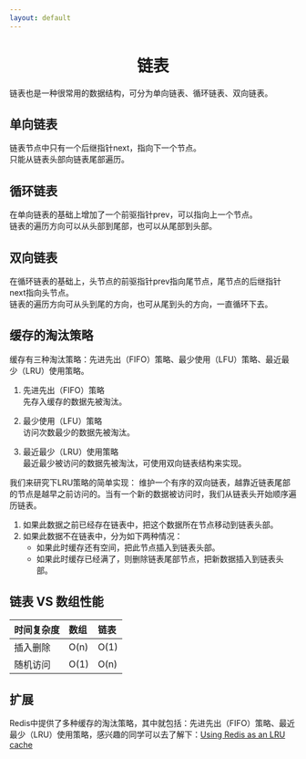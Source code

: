 ```yaml
---
layout: default
---
```


# <center>链表</center>

链表也是一种很常用的数据结构，可分为单向链表、循环链表、双向链表。

## 单向链表
链表节点中只有一个后继指针next，指向下一个节点。  
只能从链表头部向链表尾部遍历。

## 循环链表
在单向链表的基础上增加了一个前驱指针prev，可以指向上一个节点。  
链表的遍历方向可以从头部到尾部，也可以从尾部到头部。

## 双向链表
在循环链表的基础上，头节点的前驱指针prev指向尾节点，尾节点的后继指针next指向头节点。  
链表的遍历方向可从头到尾的方向，也可从尾到头的方向，一直循环下去。

## 缓存的淘汰策略
缓存有三种淘汰策略：先进先出（FIFO）策略、最少使用（LFU）策略、最近最少（LRU）使用策略。

1. 先进先出（FIFO）策略  
先存入缓存的数据先被淘汰。

1. 最少使用（LFU）策略  
访问次数最少的数据先被淘汰。

1. 最近最少（LRU）使用策略  
最近最少被访问的数据先被淘汰，可使用双向链表结构来实现。

我们来研究下LRU策略的简单实现：
维护一个有序的双向链表，越靠近链表尾部的节点是越早之前访问的。当有一个新的数据被访问时，我们从链表头开始顺序遍历链表。
1. 如果此数据之前已经存在链表中，把这个数据所在节点移动到链表头部。
1. 如果此数据不在链表中，分为如下两种情况：
    * 如果此时缓存还有空间，把此节点插入到链表头部。
    * 如果此时缓存已经满了，则删除链表尾部节点，把新数据插入到链表头部。


## 链表 VS 数组性能
| 时间复杂度    | 数组   |   链表 |
|:-------------|:-------|:------|
| 插入删除      | O(n)   | O(1)  |
| 随机访问      | O(1)   | O(n)  |


## 扩展
Redis中提供了多种缓存的淘汰策略，其中就包括：先进先出（FIFO）策略、最近最少（LRU）使用策略，感兴趣的同学可以去了解下：<a href='https://redis.io/topics/lru-cache'>Using Redis as an LRU cache</a>
